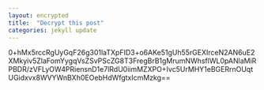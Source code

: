 ```yaml
---
layout: encrypted
title:  "Decrypt this post"
categories: jekyll update
---
```


0+hMx5rccRgUyGqF26g301laTXpFID3+o6AKe51gUh55rGEXIrceN2AN6uE2XMkyiv5ZlaFomYygqVsZSvPScZG8T3FregBrB1gMrumNWhsflWL0pANlaMiRPBDR/zVFLyOW4PRiensnD1e7lRdU0iimMZXPO+Ivc5UrMHY1eBGERrnOUqtUGidxvx8WVYWnBXh0EOebHdWfgtxIcmMzkg==